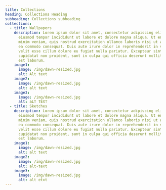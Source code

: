 ```yaml
---
title: Collections
heading: Collections Heading
subheading: Collections subheading
collections:
  - title: Wallpapers
    description: Lorem ipsum dolor sit amet, consectetur adipiscing elit, sed do
      eiusmod tempor incididunt ut labore et dolore magna aliqua. Ut enim ad
      minim veniam, quis nostrud exercitation ullamco laboris nisi ut aliquip ex
      ea commodo consequat. Duis aute irure dolor in reprehenderit in voluptate
      velit esse cillum dolore eu fugiat nulla pariatur. Excepteur sint occaecat
      cupidatat non proident, sunt in culpa qui officia deserunt mollit anim id
      est laborum.
    image1:
      image: /img/dawn-resized.jpg
      alt: Alt text
    image2:
      image: /img/dawn-resized.jpg
      alt: alt text
    image3:
      image: /img/dawn-resized.jpg
      alt: aLT TEXT
  - title: Sketches
    description: Lorem ipsum dolor sit amet, consectetur adipiscing elit, sed do
      eiusmod tempor incididunt ut labore et dolore magna aliqua. Ut enim ad
      minim veniam, quis nostrud exercitation ullamco laboris nisi ut aliquip ex
      ea commodo consequat. Duis aute irure dolor in reprehenderit in voluptate
      velit esse cillum dolore eu fugiat nulla pariatur. Excepteur sint occaecat
      cupidatat non proident, sunt in culpa qui officia deserunt mollit anim id
      est laborum.
    image1:
      image: /img/dawn-resized.jpg
      alt: alt text
    image2:
      image: /img/dawn-resized.jpg
      alt: alt-text
    image3:
      image: /img/dawn-resized.jpg
      alt: alt etxt
---
```

